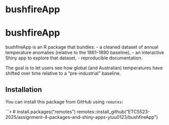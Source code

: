 bushfireApp
================

# bushfireApp

bushfireApp is an R package that bundles: - a cleaned dataset of annual
temperature anomalies (relative to the 1861–1890 baseline), - an
interactive Shiny app to explore that dataset, - reproducible
documentation.

The goal is to let users see how global (and Australian) temperatures
have shifted over time relative to a “pre-industrial” baseline.

## Installation

You can install this package from GitHub using `remotes`:

\`\`\`r \# install.packages(“remotes”)
remotes::install_github(“ETC5523-2025/assignment-4-packages-and-shiny-apps-yluu0123/bushfireApp”)
